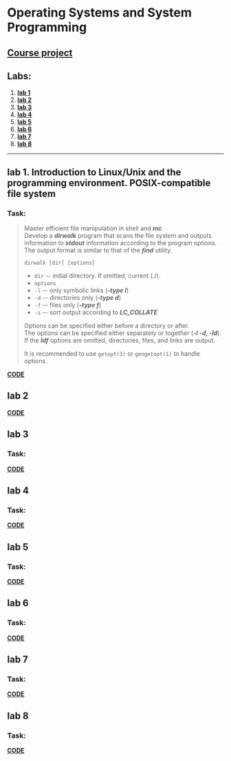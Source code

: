 # Operating Systems and System Programming

## **[Course project](https://github.com/gabrpavel/BSUIR/tree/c875cec851be8d9038b12b4e3021f9fdfb976884/term4/%D0%9E%D0%A1%D0%B8%D0%A1%D0%9F/course%20work)**

## Labs:
1. **[lab 1](https://github.com/gabrpavel/BSUIR/tree/main/term4/%D0%9E%D0%A1%D0%B8%D0%A1%D0%9F/labs/lab1)**
2. **[lab 2](https://github.com/gabrpavel/BSUIR/tree/416985da157cdd79e5dff45f995ae151aac3c308/term4/%D0%9E%D0%A1%D0%B8%D0%A1%D0%9F/labs/lab2)**
3. **[lab 3](https://github.com/gabrpavel/BSUIR/tree/5b85104fb9b4c6dd0b85fc7e2d692863a9cca166/term4/%D0%9E%D0%A1%D0%B8%D0%A1%D0%9F/labs/lab3)**
4. **[lab 4](https://github.com/gabrpavel/BSUIR/tree/5b85104fb9b4c6dd0b85fc7e2d692863a9cca166/term4/%D0%9E%D0%A1%D0%B8%D0%A1%D0%9F/labs/lab4)**
5. **[lab 5](https://github.com/gabrpavel/BSUIR/tree/5b85104fb9b4c6dd0b85fc7e2d692863a9cca166/term4/%D0%9E%D0%A1%D0%B8%D0%A1%D0%9F/labs/lab5)**
6. **[lab 6](https://github.com/gabrpavel/BSUIR/tree/5b85104fb9b4c6dd0b85fc7e2d692863a9cca166/term4/%D0%9E%D0%A1%D0%B8%D0%A1%D0%9F/labs/lab6)**
7. **[lab 7](https://github.com/gabrpavel/BSUIR/tree/5b85104fb9b4c6dd0b85fc7e2d692863a9cca166/term4/%D0%9E%D0%A1%D0%B8%D0%A1%D0%9F/labs/lab7)**
8. **[lab 8](https://github.com/gabrpavel/BSUIR/tree/5b85104fb9b4c6dd0b85fc7e2d692863a9cca166/term4/%D0%9E%D0%A1%D0%B8%D0%A1%D0%9F/labs/lab8)**

---

## lab 1. Introduction to Linux/Unix and the programming environment. POSIX-compatible file system
### Task: 
> Master efficient file manipulation in shell and ***mc***.<br>
> Develop a ***dirwalk*** program that scans the file system and outputs information to ***stdout*** information according to the program options.<br>
> The output format is similar to that of the ***find*** utility.<br>
> ```
> dirwalk [dir] [options]
> ```
> - `dir` -- initial directory. If omitted, current (./).<br>
> - `options`<br>
> - `-l` -- only symbolic links (***-type l***)<br>
> - `-d` -- directories only (***-type d***)<br>
> - `-f` -- files only (***-type f***)<br>
> - `-s` -- sort output according to ***LC_COLLATE***<br>
>
> Options can be specified either before a directory or after.<br>
> The options can be specified either separately or together (***-l -d, -ld***).<br>
> If the ***ldf*** options are omitted, directories, files, and links are output.<br>
>
> It is recommended to use `getopt(3)` or `gengetopt(1)` to handle options.<br>

**[CODE](https://github.com/gabrpavel/BSUIR/tree/9f3129f04189a5d92798a86c7ade416e78da5872/term4/%D0%9E%D0%A1%D0%B8%D0%A1%D0%9F/labs/lab1)**

## lab 2 


**[CODE](https://github.com/gabrpavel/BSUIR/tree/5b85104fb9b4c6dd0b85fc7e2d692863a9cca166/term4/%D0%9E%D0%A1%D0%B8%D0%A1%D0%9F/labs/lab2)**

## lab 3 
### Task: 


**[CODE](https://github.com/gabrpavel/BSUIR/tree/5b85104fb9b4c6dd0b85fc7e2d692863a9cca166/term4/%D0%9E%D0%A1%D0%B8%D0%A1%D0%9F/labs/lab3)**

## lab 4 
### Task: 


**[CODE](https://github.com/gabrpavel/BSUIR/tree/5b85104fb9b4c6dd0b85fc7e2d692863a9cca166/term4/%D0%9E%D0%A1%D0%B8%D0%A1%D0%9F/labs/lab4)**

## lab 5 
### Task: 


**[CODE](https://github.com/gabrpavel/BSUIR/tree/5b85104fb9b4c6dd0b85fc7e2d692863a9cca166/term4/%D0%9E%D0%A1%D0%B8%D0%A1%D0%9F/labs/lab5)**

## lab 6 
### Task: 


**[CODE](https://github.com/gabrpavel/BSUIR/tree/5b85104fb9b4c6dd0b85fc7e2d692863a9cca166/term4/%D0%9E%D0%A1%D0%B8%D0%A1%D0%9F/labs/lab6)**

## lab 7 
### Task: 


**[CODE](https://github.com/gabrpavel/BSUIR/tree/5b85104fb9b4c6dd0b85fc7e2d692863a9cca166/term4/%D0%9E%D0%A1%D0%B8%D0%A1%D0%9F/labs/lab7)**

## lab 8 
### Task: 


**[CODE](https://github.com/gabrpavel/BSUIR/tree/5b85104fb9b4c6dd0b85fc7e2d692863a9cca166/term4/%D0%9E%D0%A1%D0%B8%D0%A1%D0%9F/labs/lab8)**
